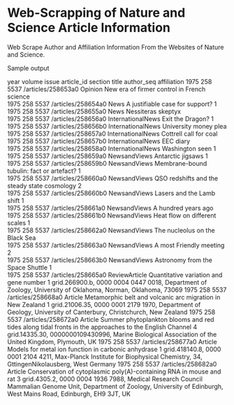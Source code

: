 # Web-Scrapping of Nature and Science Article Information
Web Scrape Author and Affiliation Information From the Websites of Nature and Science.

Sample output

year	volume	issue	article_id	section	title	author_seq	affiliation
1975	258	5537	/articles/258653a0	Opinion	New era of firmer control in French science		
1975	258	5537	/articles/258654a0	News	A justifiable case for support?	1	
1975	258	5537	/articles/258655a0	News	Nessiteras skeptyx		
1975	258	5537	/articles/258656a0	InternationalNews	Exit the Dragon?	1	
1975	258	5537	/articles/258656b0	InternationalNews	University money plea		
1975	258	5537	/articles/258657a0	InternationalNews	Cottrell call for coal		
1975	258	5537	/articles/258657b0	InternationalNews	EEC diary		
1975	258	5537	/articles/258658a0	InternationalNews	Washington seen	1	
1975	258	5537	/articles/258659a0	NewsandViews	Antarctic jigsaws	1	
1975	258	5537	/articles/258659b0	NewsandViews	Membrane-bound tubulin: fact or artefact?	1	
1975	258	5537	/articles/258660a0	NewsandViews	QSO redshifts and the steady state cosmology	2	
1975	258	5537	/articles/258660b0	NewsandViews	Lasers and the Lamb shift	1	
1975	258	5537	/articles/258661a0	NewsandViews	A hundred years ago		
1975	258	5537	/articles/258661b0	NewsandViews	Heat flow on different scales	1	
1975	258	5537	/articles/258662a0	NewsandViews	The nucleolus on the Black Sea		
1975	258	5537	/articles/258663a0	NewsandViews	A most Friendly meeting	2	
1975	258	5537	/articles/258663b0	NewsandViews	Astronomy from the Space Shuttle	1	
1975	258	5537	/articles/258665a0	ReviewArticle	Quantitative variation and gene number	1	grid.266900.b, 0000 0004 0447 0018, Department of Zoology, University of Oklahoma, Norman, Oklahoma, 73069
1975	258	5537	/articles/258668a0	Article	Metamorphic belt and volcanic arc migration in New Zealand	1	grid.21006.35, 0000 0001 2179 1970, Department of Geology, University of Canterbury, Christchurch, New Zealand
1975	258	5537	/articles/258672a0	Article	Summer phytoplankton blooms and red tides along tidal fronts in the approaches to the English Channel	4	grid.14335.30, 0000000109430996, Marine Biological Association of the United Kingdom, Plymouth, UK
1975	258	5537	/articles/258677a0	Article	Models for metal ion function in carbonic anhydrase	1	grid.418140.8, 0000 0001 2104 4211, Max-Planck Institute for Biophysical Chemistry, 34, GttingenNikolausberg, West Germany
1975	258	5537	/articles/258682a0	Article	Conservation of cytoplasmic poly(A)-containing RNA in mouse and rat	3	grid.4305.2, 0000 0004 1936 7988, Medical Research Council Mammalian Genome Unit, Department of Zoology, University of Edinburgh, West Mains Road, Edinburgh, EH9 3JT, UK

